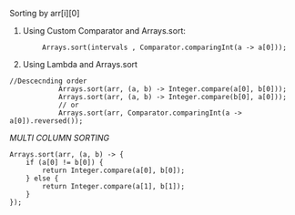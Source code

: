 

Sorting by arr\[i]\[0]


1. Using  Custom Comparator and Arrays.sort:
```
		Arrays.sort(intervals , Comparator.comparingInt(a -> a[0]));
```
2. Using Lambda and Arrays.sort
```
//Descecnding order
			Arrays.sort(arr, (a, b) -> Integer.compare(a[0], b[0]));
			Arrays.sort(arr, (a, b) -> Integer.compare(b[0], a[0]));
			// or
			Arrays.sort(arr, Comparator.comparingInt(a -> a[0]).reversed());
```



*MULTI COLUMN SORTING*

```
Arrays.sort(arr, (a, b) -> {
    if (a[0] != b[0]) {
        return Integer.compare(a[0], b[0]);
    } else {
        return Integer.compare(a[1], b[1]);
    }
});
```
